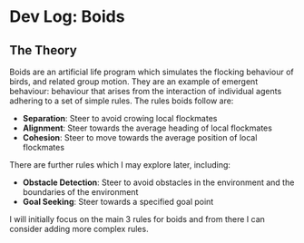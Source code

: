 # Dev Log: Boids

## The Theory
Boids are an artificial life program which simulates the flocking behaviour of birds, and related group motion. They are an example of emergent behaviour: behaviour that arises from the interaction of individual agents adhering to a set of simple rules. The rules boids follow are:
- **Separation**: Steer to avoid crowing local flockmates
- **Alignment**: Steer towards the average heading of local flockmates
- **Cohesion**: Steer to move towards the average position of local flockmates

There are further rules which I may explore later, including:
- **Obstacle Detection**: Steer to avoid obstacles in the environment and the boundaries of the environment
- **Goal Seeking**: Steer towards a specified goal point

I will initially focus on the main 3 rules for boids and from there I can consider adding more complex rules.